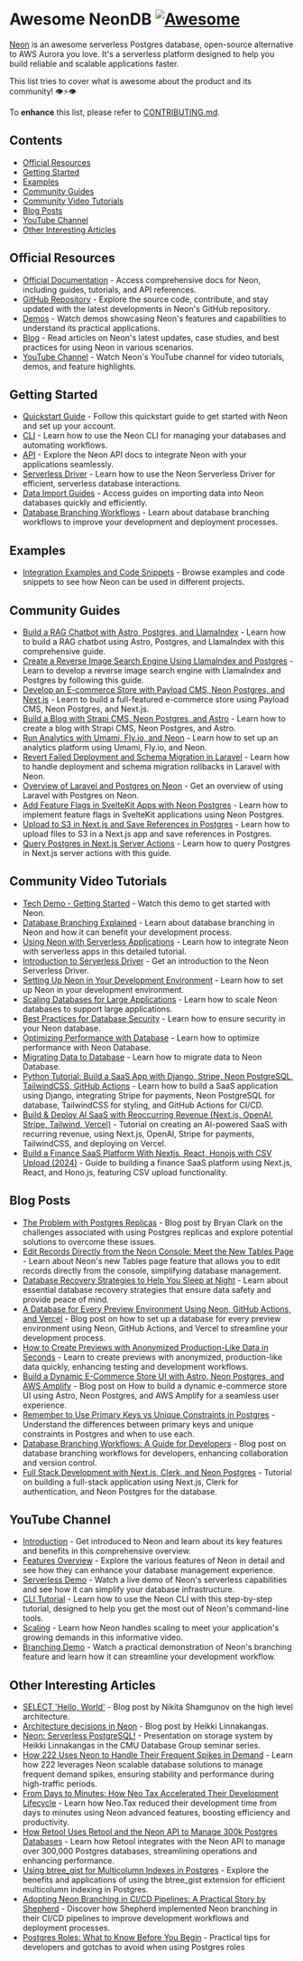 # Awesome NeonDB   [![Awesome](https://awesome.re/badge-flat.svg)](https://awesome.re)

[Neon](https://neon.tech) is an awesome serverless Postgres database, open-source alternative to AWS Aurora you love. It's a serverless platform designed to help you build reliable and scalable applications faster.

This list tries to cover what is awesome about the product and its community! 👁⚡️👁

To **enhance** this list, please refer to [CONTRIBUTING.md](CONTRIBUTING.md).

## Contents

- [Official Resources](#official-resources)
- [Getting Started](#getting-started)
- [Examples](#examples)
- [Community Guides](#community-guides)
- [Community Video Tutorials](#community-video-tutorials)
- [Blog Posts](#blog-posts)
- [YouTube Channel](#youtube-channel)
- [Other Interesting Articles](#other-interesting-articles)

## Official Resources

- [Official Documentation](https://neon.tech/docs) - Access comprehensive docs for Neon, including guides, tutorials, and API references.
- [GitHub Repository](https://github.com/neondatabase/neon) - Explore the source code, contribute, and stay updated with the latest developments in Neon's GitHub repository.
- [Demos](https://neon.tech/demos) - Watch demos showcasing Neon's features and capabilities to understand its practical applications.
- [Blog](https://neon.tech/blog) - Read articles on Neon's latest updates, case studies, and best practices for using Neon in various scenarios.
- [YouTube Channel](https://www.youtube.com/@neondatabase) - Watch Neon's YouTube channel for video tutorials, demos, and feature highlights.

## Getting Started

- [Quickstart Guide](https://neon.tech/docs/get-started-with-neon/signing-up) - Follow this quickstart guide to get started with Neon and set up your account.
- [CLI](https://neon.tech/docs/reference/neon-cli) - Learn how to use the Neon CLI for managing your databases and automating workflows.
- [API](https://api-docs.neon.tech/reference/getting-started-with-neon-api) - Explore the Neon API docs to integrate Neon with your applications seamlessly.
- [Serverless Driver](https://neon.tech/docs/serverless/serverless-driver) - Learn how to use the Neon Serverless Driver for efficient, serverless database interactions.
- [Data Import Guides](https://neon.tech/docs/import/import-intro) - Access guides on importing data into Neon databases quickly and efficiently.
- [Database Branching Workflows](https://neon.tech/flow) - Learn about database branching workflows to improve your development and deployment processes.

## Examples

- [Integration Examples and Code Snippets](https://github.com/neondatabase/examples) - Browse examples and code snippets to see how Neon can be used in different projects.


## Community Guides

- [Build a RAG Chatbot with Astro, Postgres, and LlamaIndex](https://neon.tech/guides/chatbot-astro-postgres-llamaindex) - Learn how to build a RAG chatbot using Astro, Postgres, and LlamaIndex with this comprehensive guide.
- [Create a Reverse Image Search Engine Using LlamaIndex and Postgres](https://neon.tech/guides/llamaindex-postgres-search-images) - Learn to develop a reverse image search engine with LlamaIndex and Postgres by following this guide.
- [Develop an E-commerce Store with Payload CMS, Neon Postgres, and Next.js](https://neon.tech/guides/payload) - Learn to build a full-featured e-commerce store using Payload CMS, Neon Postgres, and Next.js.
- [Build a Blog with Strapi CMS, Neon Postgres, and Astro](https://neon.tech/guides/strapi-cms) - Learn how to create a blog with Strapi CMS, Neon Postgres, and Astro.
- [Run Analytics with Umami, Fly.io, and Neon](https://neon.tech/guides/self-hosting-umami-neon) - Learn how to set up an analytics platform using Umami, Fly.io, and Neon.
- [Revert Failed Deployment and Schema Migration in Laravel](https://neon.tech/guides/laravel-migration-rollbacks) - Learn how to handle deployment and schema migration rollbacks in Laravel with Neon.
- [Overview of Laravel and Postgres on Neon](https://neon.tech/guides/laravel-overview) - Get an overview of using Laravel with Postgres on Neon.
- [Add Feature Flags in SvelteKit Apps with Neon Postgres](https://neon.tech/guides/feature-flags-sveltekit) - Learn how to implement feature flags in SvelteKit applications using Neon Postgres.
- [Upload to S3 in Next.js and Save References in Postgres](https://neon.tech/guides/next-upload-aws-s3) - Learn how to upload files to S3 in a Next.js app and save references in Postgres.
- [Query Postgres in Next.js Server Actions](https://neon.tech/guides/next-server-actions) - Learn how to query Postgres in Next.js server actions with this guide.

## Community Video Tutorials

- [Tech Demo - Getting Started](https://www.youtube.com/watch?v=JtgwiJggOU0) - Watch this demo to get started with Neon.
- [Database Branching Explained](https://www.youtube.com/watch?v=hFULG1Dx8wo) - Learn about database branching in Neon and how it can benefit your development process.
- [Using Neon with Serverless Applications](https://www.youtube.com/watch?v=9pCsyBlpmrc&t=2s) - Learn how to integrate Neon with serverless apps in this detailed tutorial.
- [Introduction to Serverless Driver](https://www.youtube.com/watch?v=_LF-IvJsr5Y) - Get an introduction to the Neon Serverless Driver.
- [Setting Up Neon in Your Development Environment](https://www.youtube.com/watch?v=cxgAN7T3rq8) - Learn how to set up Neon in your development environment.
- [Scaling Databases for Large Applications](https://www.youtube.com/watch?v=jXyTIQOfTTk&t=7838s) - Learn how to scale Neon databases to support large applications.
- [Best Practices for Database Security](https://www.youtube.com/watch?v=W-Bd7nzzz3o&t=426s) - Learn how to ensure security in your Neon database.
- [Optimizing Performance with Database](https://www.youtube.com/watch?v=N_uNKAus0II&t=6387s) - Learn how to optimize performance with Neon Database.
- [Migrating Data to Database](https://www.youtube.com/watch?v=duMr6MTViUY) - Learn how to migrate data to Neon Database.
- [Python Tutorial: Build a SaaS App with Django, Stripe, Neon PostgreSQL, TailwindCSS, GitHub Actions](https://youtu.be/WbNNESIxJnY?si=Bv69eeyRvfKnuS45) - Learn how to build a SaaS application using Django, integrating Stripe for payments, Neon PostgreSQL for database, TailwindCSS for styling, and GitHub Actions for CI/CD.
- [Build & Deploy AI SaaS with Reoccurring Revenue (Next.js, OpenAI, Stripe, Tailwind, Vercel)](https://youtu.be/r895rFUbGtE?si=M_K9YSN36LV7Ft0a) - Tutorial on creating an AI-powered SaaS with recurring revenue, using Next.js, OpenAI, Stripe for payments, TailwindCSS, and deploying on Vercel.
- [Build a Finance SaaS Platform With Nextjs, React, Honojs with CSV Upload (2024)](https://youtu.be/N_uNKAus0II?si=F1fZTyomXU4c9YMD) - Guide to building a finance SaaS platform using Next.js, React, and Hono.js, featuring CSV upload functionality.

## Blog Posts

- [The Problem with Postgres Replicas](https://neon.tech/blog/the-problem-with-postgres-replicas) - Blog post by Bryan Clark on the challenges associated with using Postgres replicas and explore potential solutions to overcome these issues.
- [Edit Records Directly from the Neon Console: Meet the New Tables Page](https://neon.tech/blog/edit-records-directly-from-the-neon-console-meet-the-new-tables-page) - Learn about Neon's new Tables page feature that allows you to edit records directly from the console, simplifying database management.
- [Database Recovery Strategies to Help You Sleep at Night](https://neon.tech/blog/database-recovery-strategies-to-help-you-sleep-at-night) - Learn about essential database recovery strategies that ensure data safety and provide peace of mind.
- [A Database for Every Preview Environment Using Neon, GitHub Actions, and Vercel](https://neon.tech/blog/branching-with-preview-environments) - Blog post on how to set up a database for every preview environment using Neon, GitHub Actions, and Vercel to streamline your development process.
- [How to Create Previews with Anonymized Production-Like Data in Seconds](https://neon.tech/blog/how-to-create-previews-with-anonymized-production-like-data-in-seconds) - Learn to create previews with anonymized, production-like data quickly, enhancing testing and development workflows.
- [Build a Dynamic E-Commerce Store UI with Astro, Neon Postgres, and AWS Amplify](https://neon.tech/blog/build-a-dynamic-e-commerce-store-ui-with-astro-neon-postgres-and-aws-amplify) - Blog post on How to build a dynamic e-commerce store UI using Astro, Neon Postgres, and AWS Amplify for a seamless user experience.
- [Remember to Use Primary Keys vs Unique Constraints in Postgres](https://neon.tech/blog/remember-to-use-primary-keys-vs-unique-constraints-in-postgres) - Understand the differences between primary keys and unique constraints in Postgres and when to use each.
- [Database Branching Workflows: A Guide for Developers](https://neon.tech/blog/database-branching-workflows-a-guide-for-developers) - Blog post on database branching workflows for developers, enhancing collaboration and version control.
- [Full Stack Development with Next.js, Clerk, and Neon Postgres](https://www.freecodecamp.org/news/nextjs-clerk-neon-fullstack-development/) - Tutorial on building a full-stack application using Next.js, Clerk for authentication, and Neon Postgres for the database.


## YouTube Channel

- [Introduction](https://www.youtube.com/watch?v=EB0Nu_e9wCs) - Get introduced to Neon and learn about its key features and benefits in this comprehensive overview.
- [Features Overview](https://www.youtube.com/watch?v=I6DCo5RwHBE&t=474s) - Explore the various features of Neon in detail and see how they can enhance your database management experience.
- [Serverless Demo](https://www.youtube.com/watch?v=kvIK2NpuF2I) - Watch a live demo of Neon's serverless capabilities and see how it can simplify your database infrastructure.
- [CLI Tutorial](https://www.youtube.com/watch?v=i_mAHOhpBSA) - Learn how to use the Neon CLI with this step-by-step tutorial, designed to help you get the most out of Neon's command-line tools.
- [Scaling](https://www.youtube.com/watch?v=atuu5XWkHBI) - Learn how Neon handles scaling to meet your application's growing demands in this informative video.
- [Branching Demo](https://www.youtube.com/watch?v=MSdHFUCeQ8g) - Watch a practical demonstration of Neon's branching feature and learn how it can streamline your development workflow.

## Other Interesting Articles

- [SELECT 'Hello, World'](https://neon.tech/blog/hello-world/) - Blog post by Nikita Shamgunov on the high level architecture.
- [Architecture decisions in Neon](https://neon.tech/blog/architecture-decisions-in-neon/) - Blog post by Heikki Linnakangas.
- [Neon: Serverless PostgreSQL!](https://www.youtube.com/watch?v=rES0yzeERns) - Presentation on storage system by Heikki Linnakangas in the CMU Database Group seminar series.
- [How 222 Uses Neon to Handle Their Frequent Spikes in Demand](https://neon.tech/blog/how-222-uses-neon-to-handle-their-frequent-spikes-in-demand) - Learn how 222 leverages Neon scalable database solutions to manage frequent demand spikes, ensuring stability and performance during high-traffic periods.
- [From Days to Minutes: How Neo Tax Accelerated Their Development Lifecycle](https://neon.tech/blog/from-days-to-minutes-how-neo-tax-accelerated-their-development-lifecycle) - Learn how Neo.Tax reduced their development time from days to minutes using Neon advanced features, boosting efficiency and productivity.
- [How Retool Uses Retool and the Neon API to Manage 300k Postgres Databases](https://neon.tech/blog/how-retool-uses-retool-and-the-neon-api-to-manage-300k-postgres-databases) - Learn how Retool integrates with the Neon API to manage over 300,000 Postgres databases, streamlining operations and enhancing performance.
- [Using btree_gist for Multicolumn Indexes in Postgres](https://neon.tech/blog/btree_gist) - Explore the benefits and applications of using the btree_gist extension for efficient multicolumn indexing in Postgres.
- [Adopting Neon Branching in CI/CD Pipelines: A Practical Story by Shepherd](https://neon.tech/blog/adopting-neon-branching-in-ci-cd-pipelines-a-practical-story-by-shepherd) - Discover how Shepherd implemented Neon branching in their CI/CD pipelines to improve development workflows and deployment processes.
- [Postgres Roles: What to Know Before You Begin](https://neon.tech/blog/the-non-obviousness-of-postgres-roles) - Practical tips for developers and gotchas to avoid when using Postgres roles
